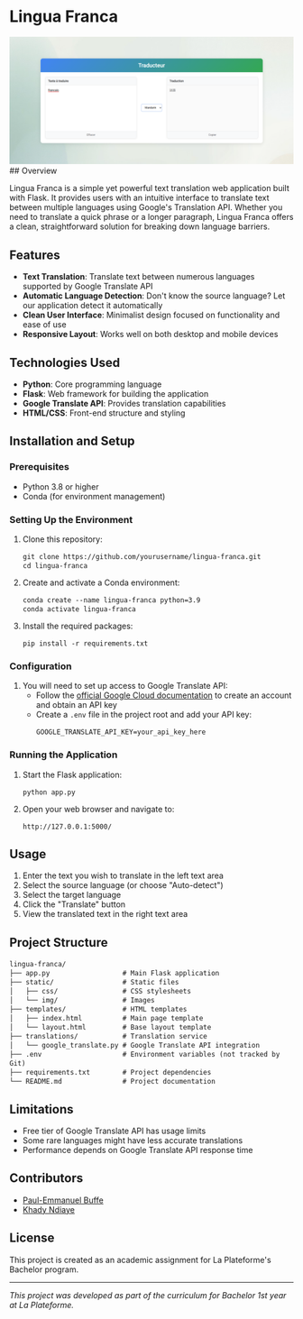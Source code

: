 # Lingua Franca

<img src="/static/img/result.png" alt="Lingua Franca Banner">
## Overview

Lingua Franca is a simple yet powerful text translation web application built with Flask. It provides users with an intuitive interface to translate text between multiple languages using Google's Translation API. Whether you need to translate a quick phrase or a longer paragraph, Lingua Franca offers a clean, straightforward solution for breaking down language barriers.

## Features

- **Text Translation**: Translate text between numerous languages supported by Google Translate API
- **Automatic Language Detection**: Don't know the source language? Let our application detect it automatically
- **Clean User Interface**: Minimalist design focused on functionality and ease of use
- **Responsive Layout**: Works well on both desktop and mobile devices

## Technologies Used

- **Python**: Core programming language
- **Flask**: Web framework for building the application
- **Google Translate API**: Provides translation capabilities
- **HTML/CSS**: Front-end structure and styling

## Installation and Setup

### Prerequisites

- Python 3.8 or higher
- Conda (for environment management)

### Setting Up the Environment

1. Clone this repository:
   ```
   git clone https://github.com/yourusername/lingua-franca.git
   cd lingua-franca
   ```

2. Create and activate a Conda environment:
   ```
   conda create --name lingua-franca python=3.9
   conda activate lingua-franca
   ```

3. Install the required packages:
   ```
   pip install -r requirements.txt
   ```

### Configuration

1. You will need to set up access to Google Translate API:
   - Follow the [official Google Cloud documentation](https://cloud.google.com/translate/docs/setup) to create an account and obtain an API key
   - Create a `.env` file in the project root and add your API key:
     ```
     GOOGLE_TRANSLATE_API_KEY=your_api_key_here
     ```

### Running the Application

1. Start the Flask application:
   ```
   python app.py
   ```

2. Open your web browser and navigate to:
   ```
   http://127.0.0.1:5000/
   ```

## Usage

1. Enter the text you wish to translate in the left text area
2. Select the source language (or choose "Auto-detect")
3. Select the target language
4. Click the "Translate" button
5. View the translated text in the right text area

## Project Structure

```
lingua-franca/
├── app.py                  # Main Flask application
├── static/                 # Static files
│   ├── css/                # CSS stylesheets
│   └── img/                # Images
├── templates/              # HTML templates
│   ├── index.html          # Main page template
│   └── layout.html         # Base layout template
├── translations/           # Translation service
│   └── google_translate.py # Google Translate API integration
├── .env                    # Environment variables (not tracked by Git)
├── requirements.txt        # Project dependencies
└── README.md               # Project documentation
```

## Limitations

- Free tier of Google Translate API has usage limits
- Some rare languages might have less accurate translations
- Performance depends on Google Translate API response time

## Contributors

- [Paul-Emmanuel Buffe](https://github.com/Paul-Emmanuel-Buffe)
- [Khady Ndiaye](https://github.com/khady-ndiaye)

## License

This project is created as an academic assignment for La Plateforme's Bachelor program. 

---

*This project was developed as part of the curriculum for Bachelor 1st year at La Plateforme.*
